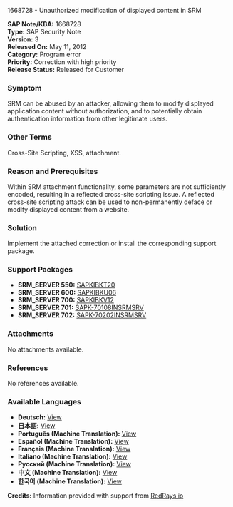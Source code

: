 1668728 - Unauthorized modification of displayed content in SRM

**SAP Note/KBA:** 1668728  
**Type:** SAP Security Note  
**Version:** 3  
**Released On:** May 11, 2012  
**Category:** Program error  
**Priority:** Correction with high priority  
**Release Status:** Released for Customer

### Symptom
SRM can be abused by an attacker, allowing them to modify displayed application content without authorization, and to potentially obtain authentication information from other legitimate users.

### Other Terms
Cross-Site Scripting, XSS, attachment.

### Reason and Prerequisites
Within SRM attachment functionality, some parameters are not sufficiently encoded, resulting in a reflected cross-site scripting issue. A reflected cross-site scripting attack can be used to non-permanently deface or modify displayed content from a website.

### Solution
Implement the attached correction or install the corresponding support package.

### Support Packages
- **SRM_SERVER 550:** [SAPKIBKT20](https://me.sap.com/supportpackage/SAPKIBKT20)
- **SRM_SERVER 600:** [SAPKIBKU06](https://me.sap.com/supportpackage/SAPKIBKU06)
- **SRM_SERVER 700:** [SAPKIBKV12](https://me.sap.com/supportpackage/SAPKIBKV12)
- **SRM_SERVER 701:** [SAPK-70108INSRMSRV](https://me.sap.com/supportpackage/SAPK-70108INSRMSRV)
- **SRM_SERVER 702:** [SAPK-70202INSRMSRV](https://me.sap.com/supportpackage/SAPK-70202INSRMSRV)

### Attachments
No attachments available.

### References
No references available.

### Available Languages
- **Deutsch:** [View](https://me.sap.com/notes/0001668728/D)
- **日本語:** [View](https://me.sap.com/notes/0001668728/J)
- **Português (Machine Translation):** [View](https://me.sap.com/notes/0001668728/P)
- **Español (Machine Translation):** [View](https://me.sap.com/notes/0001668728/S)
- **Français (Machine Translation):** [View](https://me.sap.com/notes/0001668728/F)
- **Italiano (Machine Translation):** [View](https://me.sap.com/notes/0001668728/I)
- **Русский (Machine Translation):** [View](https://me.sap.com/notes/0001668728/R)
- **中文 (Machine Translation):** [View](https://me.sap.com/notes/0001668728/1)
- **한국어 (Machine Translation):** [View](https://me.sap.com/notes/0001668728/3)

**Credits:** Information provided with support from [RedRays.io](https://redrays.io)